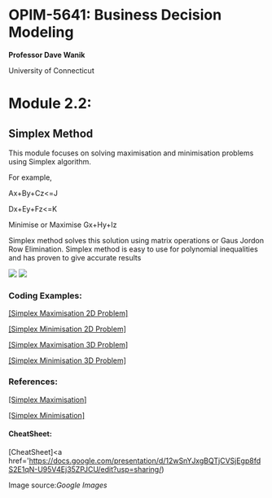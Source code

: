# OPIM-5641: Business Decision Modeling

 **Professor Dave Wanik** 
 
  University of Connecticut

# **Module 2.2:** 

## Simplex Method

This module focuses on solving maximisation and minimisation problems using Simplex algorithm. 

For example, 
 

Ax+By+Cz<=J

Dx+Ey+Fz<=K

Minimise or Maximise Gx+Hy+Iz

Simplex method solves this solution using matrix operations or Gaus Jordon Row Elimination.
Simplex method is easy to use for polynomial inequalities and has proven to give accurate results

<image src='https://www.mathstools.com/images/maths/samples/png/iterations.png'>
 
<image src='http://math.uww.edu/~mcfarlat/images/s-prob3.gif'>
 
 
### Coding Examples:
 
<p>
<a href='https://colab.research.google.com/drive/1FKw4bmpgcQQBwchK_6HT-GveHMnijYGo?usp=sharing/'>[Simplex Maximisation 2D Problem]</a>
 
<a href='https://colab.research.google.com/drive/1g9qYdpKHscgSqvZLijNL5xOwTR6yBBEx?usp=sharing/'>[Simplex Minimisation 2D Problem]</a>
 
<a href='https://colab.research.google.com/drive/1jVvUQBEk_2fhMpwVVqRv6kiLRWwv2csf?usp=sharing/'>[Simplex Maximisation 3D Problem]</a>
 
<a href='https://colab.research.google.com/drive/1Ed0O4G8teXT1NPQ7ySF4Pu3UeHIe3QeZ?usp=sharing/'>[Simplex Minimisation 3D Problem]</a>
 
 </p>
 
### References:
 
<p>
<a href='https://drive.google.com/file/d/1lj2tuPrf1dG7z4oOwOHiqO0N2wJboQH7/view?usp=sharing/'>[Simplex Maximisation]</a>
 
<a href='https://drive.google.com/file/d/1WFAVcptD2pbAmrhMmCHw7DtPDUTczBje/view?usp=sharing/'>[Simplex Minimisation]</a>
 
 </p>
 
#### CheatSheet: 

[CheatSheet]<a href='https://docs.google.com/presentation/d/12wSnYJxgBQTjCVSjEgp8fdS2E1qN-U95V4Ej35ZPJCU/edit?usp=sharing/)
  
Image source:*Google Images*
 
